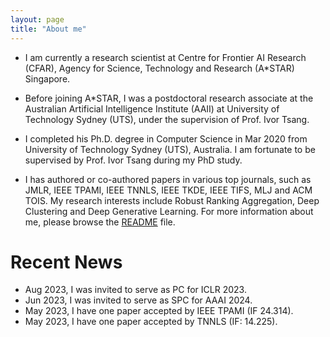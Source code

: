 ```yaml
---
layout: page
title: "About me"
---
```




- I am currently a research scientist at Centre for Frontier AI Research (CFAR), Agency for Science, Technology and Research (A\*STAR) Singapore.

* Before joining A\*STAR, I was a postdoctoral research associate at the Australian Artificial Intelligence Institute (AAII) at University of Technology Sydney (UTS), under the supervision of Prof. Ivor Tsang.

+ I completed his Ph.D. degree in Computer Science in Mar 2020 from University of Technology Sydney (UTS), Australia. I am fortunate to be supervised by Prof. Ivor Tsang during my PhD study.

- I has authored or co-authored papers in various top journals, such as JMLR, IEEE TPAMI, IEEE TNNLS, IEEE TKDE, IEEE TIFS, MLJ and ACM TOIS. My research interests include Robust Ranking Aggregation, Deep Clustering and Deep Generative Learning.
For more information about me, please browse the [README](https://www.linkedin.com/in/pan-yuangang-84bb71123/) file.

# Recent News
- Aug 2023, I was invited to serve as PC for ICLR 2023.
- Jun 2023, I was invited to serve as SPC for AAAI 2024.
- May 2023, I have one paper accepted by IEEE TPAMI (IF 24.314).
- May 2023, I have one paper accepted by TNNLS (IF: 14.225).

